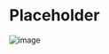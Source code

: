 # Placeholder


![image](https://github.com/ywugwu/ywugwu.github.io/assets/128890731/21a71229-9772-4198-8d03-9f8712457f9c)
